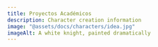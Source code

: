 ```yaml
---
title: Proyectos Académicos
description: Character creation information
image: "@assets/docs/characters/idea.jpg"
imageAlt: A white knight, painted dramatically
---
```

